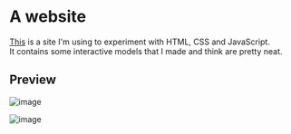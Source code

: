 <h1>A website</h1>

[This](https://m-darwall.github.io) is a site I'm using to experiment with HTML, CSS and JavaScript.\
It contains some interactive models that I made and think are pretty neat.

<h2>Preview</h2>

![image](https://github.com/m-darwall/m-darwall.github.io/assets/163901696/7f4fbde6-aa83-4aec-8ce5-3c5ab937a3b4)

![image](https://github.com/m-darwall/m-darwall.github.io/assets/163901696/4aed4cc1-1be3-407c-b31a-6001320fae5f)

